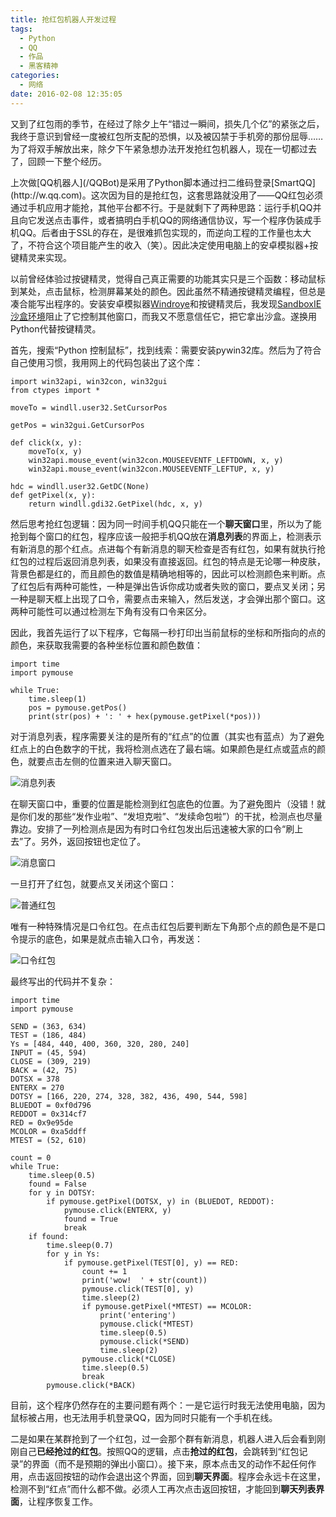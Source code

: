 ```yaml
---
title: 抢红包机器人开发过程
tags:
  - Python
  - QQ
  - 作品
  - 黑客精神
categories:
  - 网络
date: 2016-02-08 12:35:05
---
```


又到了红包雨的季节，在经过了除夕上午“错过一瞬间，损失几个亿”的紧张之后，我终于意识到曾经一度被红包所支配的恐惧，以及被囚禁于手机旁的那份屈辱……为了将双手解放出来，除夕下午紧急想办法开发抢红包机器人，现在一切都过去了，回顾一下整个经历。

<!--more-->上次做[QQ机器人](/QQBot)是采用了Python脚本通过扫二维码登录[SmartQQ](http://w.qq.com)。这次因为目的是抢红包，这套思路就没用了——QQ红包必须通过手机应用才能抢，其他平台都不行。于是就剩下了两种思路：运行手机QQ并且向它发送点击事件，或者搞明白手机QQ的网络通信协议，写一个程序伪装成手机QQ。后者由于SSL的存在，是很难抓包实现的，而逆向工程的工作量也太大了，不符合这个项目能产生的收入（笑）。因此决定使用电脑上的安卓模拟器+按键精灵来实现。

以前曾经体验过按键精灵，觉得自己真正需要的功能其实只是三个函数：移动鼠标到某处，点击鼠标，检测屏幕某处的颜色。因此虽然不精通按键精灵编程，但总是凑合能写出程序的。安装安卓模拟器[Windroye](http://windroye.com)和按键精灵后，我发现[SandboxIE沙盒环境](http://sandboxie.com)阻止了它控制其他窗口，而我又不愿意信任它，把它拿出沙盒。遂换用Python代替按键精灵。

首先，搜索“Python 控制鼠标”，找到线索：需要安装pywin32库。然后为了符合自己使用习惯，我用网上的代码包装出了这个库：

    import win32api, win32con, win32gui
    from ctypes import *

    moveTo = windll.user32.SetCursorPos

    getPos = win32gui.GetCursorPos

    def click(x, y):
        moveTo(x, y)
        win32api.mouse_event(win32con.MOUSEEVENTF_LEFTDOWN, x, y)
        win32api.mouse_event(win32con.MOUSEEVENTF_LEFTUP, x, y)

    hdc = windll.user32.GetDC(None)
    def getPixel(x, y):
        return windll.gdi32.GetPixel(hdc, x, y)

然后思考抢红包逻辑：因为同一时间手机QQ只能在一个**聊天窗口**里，所以为了能抢到每个窗口的红包，程序应该一般把手机QQ放在**消息列表**的界面上，检测表示有新消息的那个红点。点进每个有新消息的聊天检查是否有红包，如果有就执行抢红包的过程后返回消息列表，如果没有直接返回。红包的特点是无论哪一种皮肤，背景色都是红的，而且颜色的数值是精确地相等的，因此可以检测颜色来判断。点了红包后有两种可能性，一种是弹出告诉你成功或者失败的窗口，要点叉关闭；另一种是聊天框上出现了口令，需要点击来输入，然后发送，才会弹出那个窗口。这两种可能性可以通过检测左下角有没有口令来区分。

因此，我首先运行了以下程序，它每隔一秒打印出当前鼠标的坐标和所指向的点的颜色，来获取我需要的各种坐标位置和颜色数值：

    import time
    import pymouse

    while True:
        time.sleep(1)
        pos = pymouse.getPos()
        print(str(pos) + ': ' + hex(pymouse.getPixel(*pos)))

对于消息列表，程序需要关注的是所有的“红点”的位置（其实也有蓝点）为了避免红点上的白色数字的干扰，我将检测点选在了最右端。如果颜色是红点或蓝点的颜色，就要点击左侧的位置来进入聊天窗口。

![消息列表](/抢红包机器人开发过程/消息列表.png)

在聊天窗口中，重要的位置是能检测到红包底色的位置。为了避免图片（没错！就是你们发的那些“发作业啦”、“发坦克啦”、“发续命包啦”）的干扰，检测点也尽量靠边。安排了一列检测点是因为有时口令红包发出后迅速被大家的口令“刷上去”了。另外，返回按钮也定位了。

![消息窗口](/抢红包机器人开发过程/消息窗口.png)

一旦打开了红包，就要点叉关闭这个窗口：

![普通红包](/抢红包机器人开发过程/普通红包.png)

唯有一种特殊情况是口令红包。在点击红包后要判断左下角那个点的颜色是不是口令提示的底色，如果是就点击输入口令，再发送：

![口令红包](/抢红包机器人开发过程/口令红包.png)

最终写出的代码并不复杂：

    import time
    import pymouse

    SEND = (363, 634)
    TEST = (186, 484)
    Ys = [484, 440, 400, 360, 320, 280, 240]
    INPUT = (45, 594)
    CLOSE = (309, 219)
    BACK = (42, 75)
    DOTSX = 378
    ENTERX = 270
    DOTSY = [166, 220, 274, 328, 382, 436, 490, 544, 598]
    BLUEDOT = 0xf0d796
    REDDOT = 0x314cf7
    RED = 0x9e95de
    MCOLOR = 0xa5ddff
    MTEST = (52, 610)

    count = 0
    while True:
        time.sleep(0.5)
        found = False
        for y in DOTSY:
            if pymouse.getPixel(DOTSX, y) in (BLUEDOT, REDDOT):
                pymouse.click(ENTERX, y)
                found = True
                break
        if found:
            time.sleep(0.7)
            for y in Ys:
                if pymouse.getPixel(TEST[0], y) == RED:
                    count += 1
                    print('wow!  ' + str(count))
                    pymouse.click(TEST[0], y)
                    time.sleep(2)
                    if pymouse.getPixel(*MTEST) == MCOLOR:
                        print('entering')
                        pymouse.click(*MTEST)
                        time.sleep(0.5)
                        pymouse.click(*SEND)
                        time.sleep(2)
                    pymouse.click(*CLOSE)
                    time.sleep(0.5)
                    break
            pymouse.click(*BACK)

目前，这个程序仍然存在的主要问题有两个：一是它运行时我无法使用电脑，因为鼠标被占用，也无法用手机登录QQ，因为同时只能有一个手机在线。

二是如果在某群抢到了一个红包，过一会那个群有新消息，机器人进入后会看到刚刚自己**已经抢过的红包**。按照QQ的逻辑，点击**抢过的红包**，会跳转到“红包记录”的界面（而不是预期的弹出小窗口）。接下来，原本点击叉的动作不起任何作用，点击返回按钮的动作会退出这个界面，回到**聊天界面**。程序会永远卡在这里，检测不到“红点”而什么都不做。必须人工再次点击返回按钮，才能回到**聊天列表界面**，让程序恢复工作。
